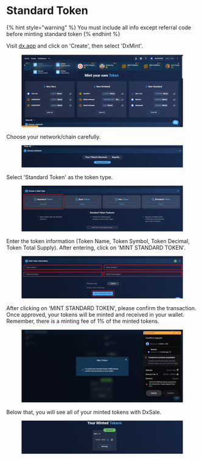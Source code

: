 # Standard Token

{% hint style="warning" %}
You must include all info except referral code before minting standard token
{% endhint %}

Visit [dx.app](https://www.dx.app/) and click on 'Create', then select 'DxMint'.

<figure><img src="../../.gitbook/assets/dxmint 1.png" alt=""><figcaption></figcaption></figure>

Choose your network/chain carefully.

<figure><img src="../../.gitbook/assets/dxmint 2.png" alt=""><figcaption></figcaption></figure>

Select 'Standard Token' as the token type.

<figure><img src="../../.gitbook/assets/standard token 1.png" alt=""><figcaption></figcaption></figure>

Enter the token information (Token Name, Token Symbol, Token Decimal, Token Total Supply). After entering, click on 'MINT STANDARD TOKEN'.

<figure><img src="../../.gitbook/assets/standard token2.png" alt=""><figcaption></figcaption></figure>

After clicking on 'MINT STANDARD TOKEN', please confirm the transaction. Once approved, your tokens will be minted and received in your wallet. Remember, there is a minting fee of 1% of the minted tokens.

<figure><img src="../../.gitbook/assets/standarrd token 3.png" alt=""><figcaption></figcaption></figure>

Below that, you will see all of your minted tokens with DxSale.

<figure><img src="../../.gitbook/assets/minted token.png" alt=""><figcaption></figcaption></figure>
